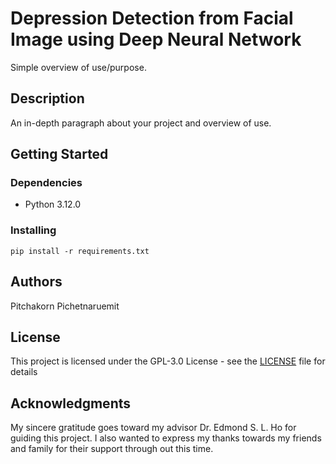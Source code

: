 # Depression Detection from Facial Image using Deep Neural Network

Simple overview of use/purpose.

## Description

An in-depth paragraph about your project and overview of use.

## Getting Started

### Dependencies

* Python 3.12.0

### Installing

```
pip install -r requirements.txt
```

## Authors

Pitchakorn Pichetnaruemit

## License

This project is licensed under the GPL-3.0 License - see the [LICENSE](LICENSE) file for details

## Acknowledgments

My sincere gratitude goes toward my advisor Dr. Edmond S. L. Ho for guiding this project. I also
wanted to express my thanks towards my friends and family for their support through out
this time.


<!-- Inspiration, code snippets, etc.
* [awesome-readme](https://github.com/matiassingers/awesome-readme)
* [PurpleBooth](https://gist.github.com/PurpleBooth/109311bb0361f32d87a2)
* [dbader](https://github.com/dbader/readme-template)
* [zenorocha](https://gist.github.com/zenorocha/4526327)
* [fvcproductions](https://gist.github.com/fvcproductions/1bfc2d4aecb01a834b46) -->
